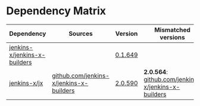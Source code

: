 # Dependency Matrix

Dependency | Sources | Version | Mismatched versions
---------- | ------- | ------- | -------------------
[jenkins-x/jenkins-x-builders](https://github.com/jenkins-x/jenkins-x-builders) |  | [0.1.649]() | 
[jenkins-x/jx](https://github.com/jenkins-x/jx) | [github.com/jenkins-x/jenkins-x-builders](https://github.com/jenkins-x/jenkins-x-builders) | [2.0.590](https://github.com/jenkins-x/jx/releases/tag/v2.0.590) | **2.0.564**: [github.com/jenkins-x/jenkins-x-builders](https://github.com/jenkins-x/jenkins-x-builders)
